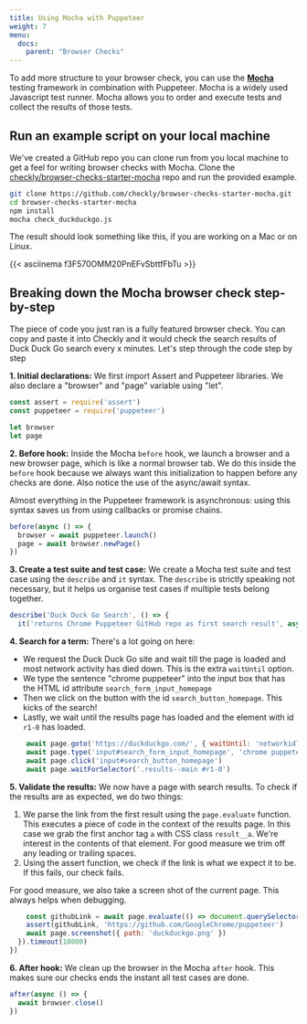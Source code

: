 ```yaml
---
title: Using Mocha with Puppeteer
weight: 7
menu:
  docs:
    parent: "Browser Checks"
---
```


To add more structure to your browser check, you can use the **[Mocha](https://mochajs.org/)** testing framework in combination
with Puppeteer. Mocha is a widely used Javascript test runner. Mocha allows you to order and execute tests and collect the results of those tests.
 
## Run an example script on your local machine
 
 We've created a GitHub repo you can clone run from you local machine to get a feel for writing browser checks with Mocha.
 Clone the [checkly/browser-checks-starter-mocha](https://github.com/checkly/browser-checks-starter-mocha.git) repo and run the provided example. 
 
 ```bash
 git clone https://github.com/checkly/browser-checks-starter-mocha.git
 cd browser-checks-starter-mocha
 npm install
 mocha check_duckduckgo.js
 ```
 
 The result should look something like this, if you are working on a Mac or on Linux.
 
 {{< asciinema f3F570OMM20PnEFvSbttfFbTu >}}
 
## Breaking down the Mocha browser check step-by-step
 
 The piece of code you just ran is a fully featured browser check. You can copy and paste it into Checkly and it would 
 check the search results of Duck Duck Go search every x minutes.
 Let's step through the code step by step
 
 **1. Initial declarations:** We first import Assert and Puppeteer libraries. We also declare a "browser" and "page" variable
 using "let".
 
 ```js
 const assert = require('assert')
 const puppeteer = require('puppeteer')
 
 let browser
 let page
 ```
 
 **2. Before hook:** Inside the Mocha `before` hook, we launch a browser and a new browser page, which is like a normal browser
 tab. We do this inside the `before` hook because we always want this initialization to happen before any checks are done.
 Also notice the use of the async/await syntax.  
 
 Almost everything in the Puppeteer framework is asynchronous: using this syntax saves us from using callbacks or promise chains.
 
 ```js
 before(async () => {
   browser = await puppeteer.launch()
   page = await browser.newPage()
 })
 ```
 **3. Create a test suite and test case:** We create a Mocha test suite and test case using the `describe` and `it` syntax.
 The `describe` is strictly speaking not necessary, but it helps us organise test cases if multiple tests belong together.
 
 ```js
 describe('Duck Duck Go Search', () => {
   it('returns Chrome Puppeteer GitHub repo as first search result', async () => {
 ```
 **4. Search for a term:** There's a lot going on here:
 
 - We request the Duck Duck Go site and wait till the page is loaded and most network activity has died down. This is the 
 extra `waitUntil` option.
 - We type the sentence "chrome puppeteer" into the input box that has the HTML id attribute `search_form_input_homepage`
 - Then we click on the button with the id `search_button_homepage`. This kicks of the search!
 - Lastly, we wait until the results page has loaded and the element with id `r1-0` has loaded.
 
 ```js
     await page.goto('https://duckduckgo.com/', { waitUntil: 'networkidle2' })
     await page.type('input#search_form_input_homepage', 'chrome puppeteer', { delay: 50 })
     await page.click('input#search_button_homepage')
     await page.waitForSelector('.results--main #r1-0')
 ```
 
 **5. Validate the results:** We now have a page with search results. To check if the results are as expected, we do two
 things:
 
 1. We parse the link from the first result using the `page.evaluate` function. This executes a piece of code in the context
 of the results page. In this case we grab the first anchor tag `a` with CSS class `result__a`. We're interest in the contents
 of that element. For good measure we trim off any leading or trailing spaces.
 2. Using the assert function, we check if the link is what we expect it to be. If this fails, our check fails.
 
 For good measure, we also take a screen shot of the current page. This always helps when debugging. 
 
 ```js
     const githubLink = await page.evaluate(() => document.querySelector('a.result__a').textContent.trim())
     assert(githubLink, 'https://github.com/GoogleChrome/puppeteer')
     await page.screenshot({ path: 'duckduckgo.png' })
   }).timeout(10000)
 })
 ```
 **6. After hook:** We clean up the browser in the Mocha `after` hook. This makes sure our checks ends the instant all test
 cases are done.
 
 ```js
 after(async () => {
   await browser.close()
 })
 ```
